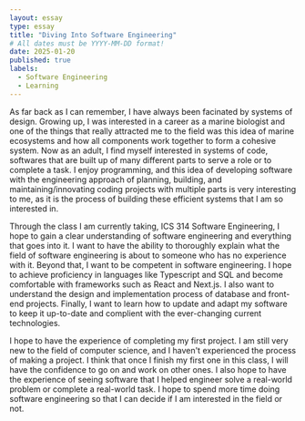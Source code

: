 ```yaml
---
layout: essay
type: essay
title: "Diving Into Software Engineering"
# All dates must be YYYY-MM-DD format!
date: 2025-01-20
published: true
labels:
  - Software Engineering
  - Learning
---
```


As far back as I can remember, I have always been facinated by systems of design. Growing up, I was interested in a career as a marine biologist and one of the things that really attracted me to the field was this idea of marine ecosystems and how all components work together to form a cohesive system. Now as an adult, I find myself interested in systems of code, softwares that are built up of many different parts to serve a role or to complete a task. I enjoy programming, and this idea of developing software with the engineering approach of planning, building, and maintaining/innovating coding projects with multiple parts is very interesting to me, as it is the process of building these efficient systems that I am so interested in. 

Through the class I am currently taking, ICS 314 Software Engineering, I hope to gain a clear understanding of software engineering and everything that goes into it. I want to have the ability to thoroughly explain what the field of software engineering is about to someone who has no experience with it. Beyond that, I want to be competent in software engineering. I hope to achieve proficiency in languages like Typescript and SQL and become comfortable with frameworks such as React and Next.js. I also want to understand the design and implementation process of database and front-end projects. Finally, I want to learn how to update and adapt my software to keep it up-to-date and complient with the ever-changing current technologies. 

I hope to have the experience of completing my first project. I am still very new to the field of computer science, and I haven't experienced the process of making a project. I think that once I finish my first one in this class, I will have the confidence to go on and work on other ones. I also hope to have the experience of seeing software that I helped engineer solve a real-world problem or complete a real-world task. I hope to spend more time doing software engineering so that I can decide if I am interested in the field or not. 
